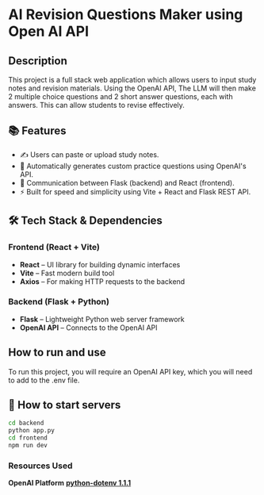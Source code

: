# AI Revision Questions Maker using Open AI API 


## Description 

This project is a full stack web application which allows users to input study notes and revision materials. Using the OpenAI API, The LLM will then make 2 multiple choice questions and 2 short answer questions, each with answers. This can allow students to revise effectively. 


## 📚 Features

- ✍️ Users can paste or upload study notes.
- 🤖 Automatically generates custom practice questions using OpenAI's API.
- 🔄 Communication between Flask (backend) and React (frontend).
- ⚡ Built for speed and simplicity using Vite + React and Flask REST API.


## 🛠️ Tech Stack & Dependencies

### **Frontend** (React + Vite)
- **React** – UI library for building dynamic interfaces
- **Vite** – Fast modern build tool
- **Axios** – For making HTTP requests to the backend

### **Backend** (Flask + Python)
- **Flask** – Lightweight Python web server framework
- **OpenAI API** – Connects to the OpenAI API

## How to run and use 

To run this project, you will require an OpenAI API key, which you will need to add to the .env file. 

## 🚀 How to start servers

```bash
cd backend 
python app.py 
cd frontend 
npm run dev
```

### Resources Used 

**OpenAI Platform** 
**[python-dotenv 1.1.1](https://pypi.org/project/python-dotenv/)** 
